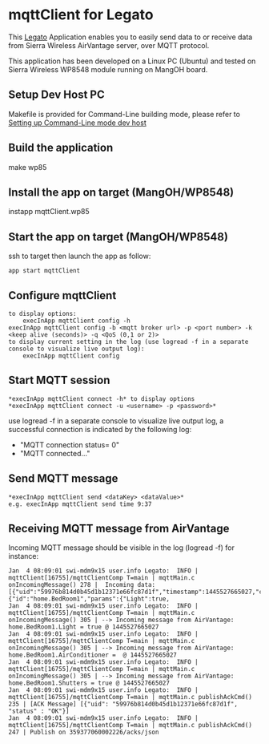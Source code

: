 mqttClient for Legato
============

This [Legato](http://www.legato.io/) Application enables you to easily send data to or receive data from Sierra Wireless AirVantage server, over MQTT protocol.

This application has been developed on a Linux PC (Ubuntu) and tested on Sierra Wireless WP8548 module running on MangOH board.

Setup Dev Host PC
-----------------
Makefile is provided for Command-Line building mode, please refer to [Setting up Command-Line mode dev host](http://www.legato.io/legato-docs/15_08/getstarted_c_linstall_main.html)

Build the application
---------------------
make wp85

Install the app on target (MangOH/WP8548)
-----------------------------------------
instapp mqttClient.wp85 <IP address of target>


Start the app on target (MangOH/WP8548)
-----------------------------------------
ssh to target then launch the app as follow:
~~~
app start mqttClient
~~~


Configure mqttClient
--------------------
~~~
to display options:
	execInApp mqttClient config -h
execInApp mqttClient config -b <mqtt broker url> -p <port number> -k <keep alive (seconds)> -q <QoS (0,1 or 2)>
to display current setting in the log (use logread -f in a separate console to visualize live output log):
	execInApp mqttClient config
~~~


Start MQTT session
------------------
~~~
*execInApp mqttClient connect -h* to display options
*execInApp mqttClient connect -u <username> -p <password>*
~~~
use logread -f in a separate console to visualize live output log, a successful connection is indicated by the following log:
- "MQTT connection status= 0"
- "MQTT connected..."


Send MQTT message
-----------------
~~~
*execInApp mqttClient send <dataKey> <dataValue>*
e.g. execInApp mqttClient send time 9:37
~~~


Receiving MQTT message from AirVantage
--------------------------------------
Incoming MQTT message should be visible in the log (logread -f)
for instance:
~~~
Jan  4 08:09:01 swi-mdm9x15 user.info Legato:  INFO | mqttClient[16755]/mqttClientComp T=main | mqttMain.c onIncomingMessage() 278 |  Incoming data: [{"uid":"59976b814d0b45d1b12371e66fc87d1f","timestamp":1445527665027,"command":{"id":"home.BedRoom1","params":{"Light":true,
Jan  4 08:09:01 swi-mdm9x15 user.info Legato:  INFO | mqttClient[16755]/mqttClientComp T=main | mqttMain.c onIncomingMessage() 305 | --> Incoming message from AirVantage: home.BedRoom1.Light = true @ 1445527665027
Jan  4 08:09:01 swi-mdm9x15 user.info Legato:  INFO | mqttClient[16755]/mqttClientComp T=main | mqttMain.c onIncomingMessage() 305 | --> Incoming message from AirVantage: home.BedRoom1.AirConditioner =  @ 1445527665027
Jan  4 08:09:01 swi-mdm9x15 user.info Legato:  INFO | mqttClient[16755]/mqttClientComp T=main | mqttMain.c onIncomingMessage() 305 | --> Incoming message from AirVantage: home.BedRoom1.Shutters = true @ 1445527665027
Jan  4 08:09:01 swi-mdm9x15 user.info Legato:  INFO | mqttClient[16755]/mqttClientComp T=main | mqttMain.c publishAckCmd() 235 | [ACK Message] [{"uid": "59976b814d0b45d1b12371e66fc87d1f", "status" : "OK"}]
Jan  4 08:09:01 swi-mdm9x15 user.info Legato:  INFO | mqttClient[16755]/mqttClientComp T=main | mqttMain.c publishAckCmd() 247 | Publish on 359377060002226/acks/json
~~~
